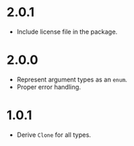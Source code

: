 # 2.0.1

- Include license file in the package.

# 2.0.0

- Represent argument types as an `enum`.
- Proper error handling.

# 1.0.1

- Derive `Clone` for all types.
